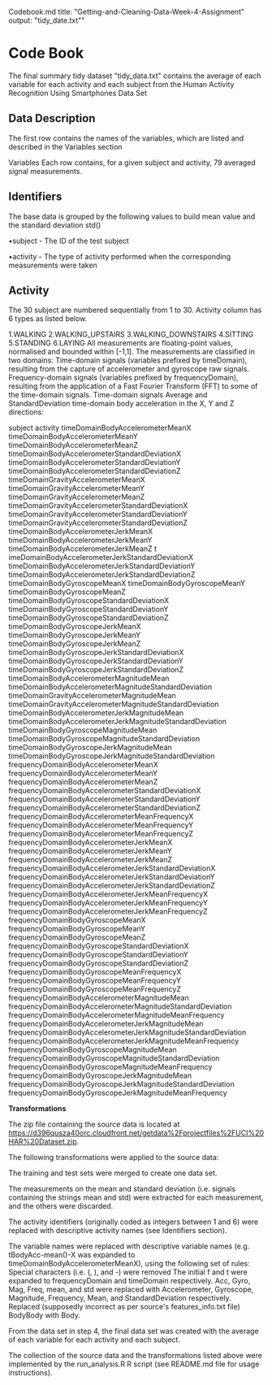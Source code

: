 Codebook.md
title: "Getting-and-Cleaning-Data-Week-4-Assignment" 
output: "tidy_date.txt""

# Code Book
The final summary tidy dataset "tidy_data.txt" contains the average of each variable for each activity and each subject
from the Human Activity Recognition Using Smartphones Data Set

## Data Description
The first row contains the names of the variables, which are listed and described in the Variables section

Variables
Each row contains, for a given subject and activity, 79 averaged signal measurements.

## Identifiers 

The base data is grouped by the following values to build mean value and the standard deviation std()

•subject - The ID of the test subject

•activity - The type of activity performed when the corresponding measurements were taken


## Activity

The 30 subject are numbered sequentially from 1 to 30. Activity column has 6 types as listed below.

1.WALKING
2.WALKING_UPSTAIRS
3.WALKING_DOWNSTAIRS
4.SITTING
5.STANDING
6.LAYING
All measurements are floating-point values, normalised and bounded within [-1,1].
The measurements are classified in two domains:
Time-domain signals (variables prefixed by timeDomain), resulting from the capture of accelerometer and gyroscope raw signals.
Frequency-domain signals (variables prefixed by frequencyDomain), resulting from the application of a Fast Fourier Transform (FFT) to some of the time-domain signals.
Time-domain signals
Average and StandardDeviation time-domain body acceleration in the X, Y and Z directions:

subject 
activity 
timeDomainBodyAccelerometerMeanX 
timeDomainBodyAccelerometerMeanY 
timeDomainBodyAccelerometerMeanZ 
timeDomainBodyAccelerometerStandardDeviationX 
timeDomainBodyAccelerometerStandardDeviationY 
timeDomainBodyAccelerometerStandardDeviationZ 
timeDomainGravityAccelerometerMeanX 
timeDomainGravityAccelerometerMeanY 
timeDomainGravityAccelerometerMeanZ 
timeDomainGravityAccelerometerStandardDeviationX 
timeDomainGravityAccelerometerStandardDeviationY 
timeDomainGravityAccelerometerStandardDeviationZ 
timeDomainBodyAccelerometerJerkMeanX 
timeDomainBodyAccelerometerJerkMeanY 
timeDomainBodyAccelerometerJerkMeanZ t
imeDomainBodyAccelerometerJerkStandardDeviationX
 timeDomainBodyAccelerometerJerkStandardDeviationY 
timeDomainBodyAccelerometerJerkStandardDeviationZ 
timeDomainBodyGyroscopeMeanX 
timeDomainBodyGyroscopeMeanY timeDomainBodyGyroscopeMeanZ 
timeDomainBodyGyroscopeStandardDeviationX 
timeDomainBodyGyroscopeStandardDeviationY 
timeDomainBodyGyroscopeStandardDeviationZ 
timeDomainBodyGyroscopeJerkMeanX 
timeDomainBodyGyroscopeJerkMeanY 
timeDomainBodyGyroscopeJerkMeanZ 
timeDomainBodyGyroscopeJerkStandardDeviationX 
timeDomainBodyGyroscopeJerkStandardDeviationY 
timeDomainBodyGyroscopeJerkStandardDeviationZ 
timeDomainBodyAccelerometerMagnitudeMean 
timeDomainBodyAccelerometerMagnitudeStandardDeviation 
timeDomainGravityAccelerometerMagnitudeMean 
timeDomainGravityAccelerometerMagnitudeStandardDeviation 
timeDomainBodyAccelerometerJerkMagnitudeMean 
timeDomainBodyAccelerometerJerkMagnitudeStandardDeviation 
timeDomainBodyGyroscopeMagnitudeMean 
timeDomainBodyGyroscopeMagnitudeStandardDeviation 
timeDomainBodyGyroscopeJerkMagnitudeMean 
timeDomainBodyGyroscopeJerkMagnitudeStandardDeviation 
frequencyDomainBodyAccelerometerMeanX 
frequencyDomainBodyAccelerometerMeanY 
frequencyDomainBodyAccelerometerMeanZ 
frequencyDomainBodyAccelerometerStandardDeviationX 
frequencyDomainBodyAccelerometerStandardDeviationY 
frequencyDomainBodyAccelerometerStandardDeviationZ 
frequencyDomainBodyAccelerometerMeanFrequencyX 
frequencyDomainBodyAccelerometerMeanFrequencyY 
frequencyDomainBodyAccelerometerMeanFrequencyZ 
frequencyDomainBodyAccelerometerJerkMeanX 
frequencyDomainBodyAccelerometerJerkMeanY 
frequencyDomainBodyAccelerometerJerkMeanZ 
frequencyDomainBodyAccelerometerJerkStandardDeviationX 
frequencyDomainBodyAccelerometerJerkStandardDeviationY 
frequencyDomainBodyAccelerometerJerkStandardDeviationZ 
frequencyDomainBodyAccelerometerJerkMeanFrequencyX 
frequencyDomainBodyAccelerometerJerkMeanFrequencyY 
frequencyDomainBodyAccelerometerJerkMeanFrequencyZ 
frequencyDomainBodyGyroscopeMeanX 
frequencyDomainBodyGyroscopeMeanY 
frequencyDomainBodyGyroscopeMeanZ 
frequencyDomainBodyGyroscopeStandardDeviationX 
frequencyDomainBodyGyroscopeStandardDeviationY 
frequencyDomainBodyGyroscopeStandardDeviationZ 
frequencyDomainBodyGyroscopeMeanFrequencyX 
frequencyDomainBodyGyroscopeMeanFrequencyY 
frequencyDomainBodyGyroscopeMeanFrequencyZ 
frequencyDomainBodyAccelerometerMagnitudeMean 
frequencyDomainBodyAccelerometerMagnitudeStandardDeviation 
frequencyDomainBodyAccelerometerMagnitudeMeanFrequency 
frequencyDomainBodyAccelerometerJerkMagnitudeMean 
frequencyDomainBodyAccelerometerJerkMagnitudeStandardDeviation 
frequencyDomainBodyAccelerometerJerkMagnitudeMeanFrequency 
frequencyDomainBodyGyroscopeMagnitudeMean 
frequencyDomainBodyGyroscopeMagnitudeStandardDeviation 
frequencyDomainBodyGyroscopeMagnitudeMeanFrequency 
frequencyDomainBodyGyroscopeJerkMagnitudeMean
frequencyDomainBodyGyroscopeJerkMagnitudeStandardDeviation 
frequencyDomainBodyGyroscopeJerkMagnitudeMeanFrequency

**Transformations**

The zip file containing the source data is located at 
https://d396qusza40orc.cloudfront.net/getdata%2Fprojectfiles%2FUCI%20HAR%20Dataset.zip.

The following transformations were applied to the source data:

The training and test sets were merged to create one data set.

The measurements on the mean and standard deviation (i.e. signals containing the strings mean and std) were extracted for each measurement, and the others were discarded.

The activity identifiers (originally coded as integers between 1 and 6) were replaced with descriptive activity names (see Identifiers section).

The variable names were replaced with descriptive variable names (e.g. tBodyAcc-mean()-X was expanded to timeDomainBodyAccelerometerMeanX), 
using the following set of rules: 
Special characters (i.e. (, ), and -) were removed 
The initial f and t were expanded to frequencyDomain and timeDomain respectively. 
Acc, Gyro, Mag, Freq, mean, and std were replaced with Accelerometer, Gyroscope, Magnitude, Frequency, Mean, and StandardDeviation respectively. 
Replaced (supposedly incorrect as per source's features_info.txt file) BodyBody with Body.

From the data set in step 4, the final data set was created with the average of each variable for each activity and each subject.

The collection of the source data and the transformations listed above were implemented by the run_analysis.R R script (see README.md file for usage instructions).

